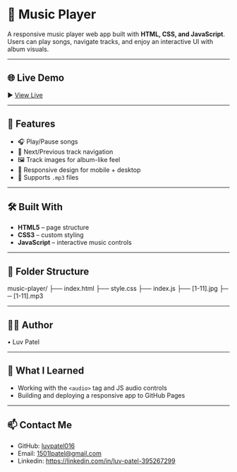 # 🎵 Music Player

A responsive music player web app built with **HTML, CSS, and JavaScript**.  
Users can play songs, navigate tracks, and enjoy an interactive UI with album visuals.

---

## 🌐 Live Demo

▶️ [View Live](https://luvpatel016.github.io/music-player/)

---

## 🚀 Features

- 🎧 Play/Pause songs
- 🔁 Next/Previous track navigation
- 🖼 Track images for album-like feel
- 📱 Responsive design for mobile + desktop
- 🎵 Supports `.mp3` files

---

## 🛠 Built With

- **HTML5** – page structure
- **CSS3** – custom styling
- **JavaScript** – interactive music controls

---

## 📁 Folder Structure

music-player/
├── index.html
├── style.css
├── index.js
├── [1-11].jpg
├─   
─ [1-11].mp3

---

## 👨‍💻 Author

• Luv Patel

---

## 🧠 What I Learned

- Working with the `<audio>` tag and JS audio controls
- Building and deploying a responsive app to GitHub Pages

---

## 📫 Contact Me

- GitHub: [luvpatel016](https://github.com/luvpatel016)
- Email: 1501lpatel@gmail.com
- Linkedin: https://linkedin.com/in/luv-patel-395267299

